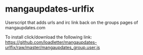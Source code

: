 mangaupdates-urlfix
===================

Userscript that adds urls and irc link back on the groups pages of mangaupdates.com

To install click/download the following link:
https://github.com/loadletter/mangaupdates-urlfix/raw/master/mangaupdates_group.user.js
